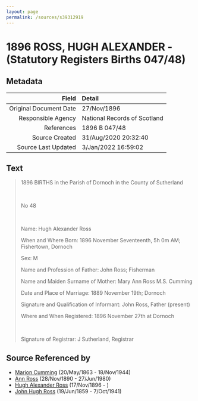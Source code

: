 ```yaml
---
layout: page
permalink: /sources/s39312919
---
```


# 1896 ROSS, HUGH ALEXANDER - (Statutory Registers Births 047/48)

## Metadata
Field | Detail
---:|:---
Original Document Date | 27/Nov/1896
Responsible Agency | National Records of Scotland
References | 1896 B 047/48
Source Created | 31/Aug/2020 20:32:40
Source Last Updated | 3/Jan/2022 16:59:02

## Text

> 1896 BIRTHS in the Parish of Dornoch in the County of Sutherland
>
> <br/>
>
> No 48
>
> <br/>
>
> Name: Hugh Alexander Ross
>
> When and Where Born: 1896 November Seventeenth, 5h 0m AM; Fishertown, Dornoch
>
> Sex: M
>
> Name and Profession of Father: John Ross; Fisherman
>
> Name and Maiden Surname of Mother: Mary Ann Ross M.S. Cumming
>
> Date and Place of Marriage: 1889 November 19th; Dornoch
>
> Signature and Qualification of Informant: John Ross, Father (present)
>
> Where and When Registered: 1896 November 27th at Dornoch
>
> <br/>
>
> Signature of Registrar: J Sutherland, Registrar
>

## Source Referenced by

* [Marion Cumming](../people/@59851647@-marion-cumming-b1863-5-20-d1944-11-18.md) (20/May/1863 - 18/Nov/1944)
* [Ann Ross](../people/@52613824@-ann-ross-b1890-11-28-d1980-6-27.md) (28/Nov/1890 - 27/Jun/1980)
* [Hugh Alexander Ross](../people/@22731476@-hugh-alexander-ross-b1896-11-17-d.md) (17/Nov/1896 - )
* [John Hugh Ross](../people/@75057664@-john-hugh-ross-b1859-6-19-d1941-10-7.md) (19/Jun/1859 - 7/Oct/1941)
